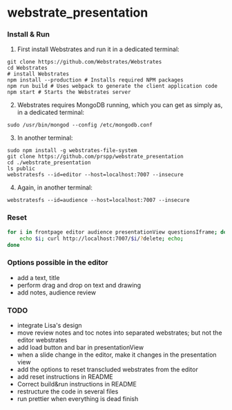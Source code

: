 # webstrate_presentation

### Install & Run

1. First install Webstrates and run it in a dedicated terminal:

```
git clone https://github.com/Webstrates/Webstrates
cd Webstrates
# install Webstrates
npm install --production # Installs required NPM packages
npm run build # Uses webpack to generate the client application code
npm start # Starts the Webstrates server
```

2. Webstrates requires MongoDB running, which you can get as simply as, in a dedicated terminal:

```
sudo /usr/bin/mongod --config /etc/mongodb.conf
```

3. In another terminal:

```
sudo npm install -g webstrates-file-system
git clone https://github.com/prspp/webstrate_presentation
cd ./webstrate_presentation
ls public
webstratesfs --id=editor --host=localhost:7007 --insecure
```

4. Again, in another terminal:

```
webstratesfs --id=audience --host=localhost:7007 --insecure
```

### Reset

```bash
for i in frontpage editor audience presentationView questionsIframe; do
	echo $i; curl http://localhost:7007/$i/?delete; echo;
done
```



### **Options possible in the editor**

- add a text, title
- perform drag and drop on text and drawing
- add notes, audience review

### TODO

- integrate Lisa's design
- move review notes and toc notes into separated webstrates; but not the editor webstrates
- add load button and bar in presentationView
- when a slide change in the editor, make it changes in the presentation view
- add the options to reset transcluded webstrates from the editor
- add reset instructions in README
- Correct build&run instructions in README
- restructure the code in several files
- run prettier when everything is dead finish
